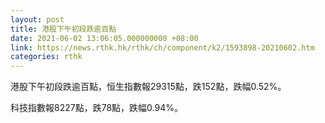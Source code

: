 ```yaml
---
layout: post
title: 港股下午初段跌逾百點
date: 2021-06-02 13:06:05.000000000 +08:00
link: https://news.rthk.hk/rthk/ch/component/k2/1593898-20210602.htm
categories: rthk
---
```


港股下午初段跌逾百點，恒生指數報29315點，跌152點，跌幅0.52%。

科技指數報8227點，跌78點，跌幅0.94%。
